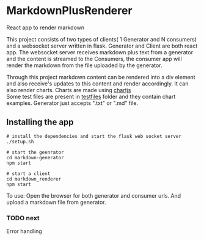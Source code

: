 # MarkdownPlusRenderer
React app to render markdown

This project consists of two types of clients( 1 Generator and N consumers) and a websocket server written in flask. Generator and Client are both react app. The websocket server receives markdown plus text from a generator and the content is
streamed to the Consumers, the consumer app will render the markdown from the file uploaded by the generator.

Through this project markdown content can be rendered into a div element and also receive's updates to this content and render accordingly. It can also render charts. Charts are made using [chartjs](https://www.chartjs.org/)  
Some test files are present in [testfiles](test_files) folder and they contain chart examples. 
Generator just accepts ".txt" or ".md" file.

## Installing the app

```
# install the dependencies and start the flask web socket server
./setup.sh

# start the geenrator
cd markdown-generator
npm start

# start a client
cd markdown_renderer
npm start
```
To use: Open the browser for both generator and consumer urls. And upload a markdown file from generator. 

### TODO next
Error handling
